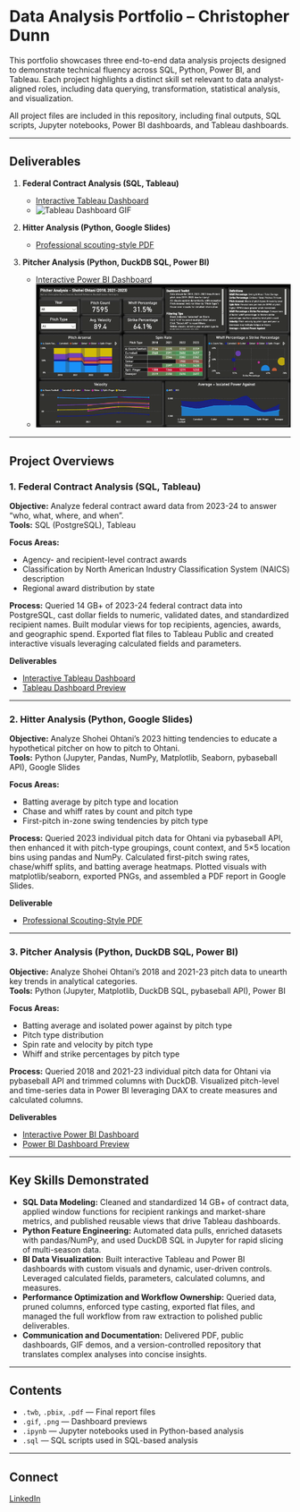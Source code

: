 # Data Analysis Portfolio – Christopher Dunn

This portfolio showcases three end-to-end data analysis projects designed to demonstrate technical fluency across SQL, Python, Power BI, and Tableau. Each project highlights a distinct skill set relevant to data analyst-aligned roles, including data querying, transformation, statistical analysis, and visualization.  

All project files are included in this repository, including final outputs, SQL scripts, Jupyter notebooks, Power BI dashboards, and Tableau dashboards.

---

## Deliverables

1. **Federal Contract Analysis (SQL, Tableau)**  
   - [Interactive Tableau Dashboard](https://public.tableau.com/app/profile/christopher.dunn8263/viz/federal-contract-analysis/FederalContractAwardTransactions?publish=yes)  
   - ![Tableau Dashboard GIF](01-federal-contract-analysis/01-dashboard-interaction.gif)

2. **Hitter Analysis (Python, Google Slides)**  
   - [Professional scouting-style PDF](02-hitter-analysis/01-christopher-dunn-hitter-analysis.pdf)

3. **Pitcher Analysis (Python, DuckDB SQL, Power BI)**  
   - [Interactive Power BI Dashboard](https://app.powerbi.com/view?r=eyJrIjoiMTEwY2EyMjMtYTc4OS00Yjk2LTg0ODYtYzJmOWQxMmJjYTU2IiwidCI6IjFhNzRiYjQ5LTg5MGItNGE5YS1iMGJkLWY5MTk5ODg2YTY2YyIsImMiOjJ9)  
   - ![Power BI Dashboard GIF](03-pitcher-analysis/01-dashboard-interaction.gif)

---

## Project Overviews

### 1. Federal Contract Analysis (SQL, Tableau)

**Objective:** Analyze federal contract award data from 2023-24 to answer “who, what, where, and when”.  
**Tools:** SQL (PostgreSQL), Tableau  

**Focus Areas:**  
- Agency- and recipient-level contract awards  
- Classification by North American Industry Classification System (NAICS) description  
- Regional award distribution by state  

**Process:** Queried 14 GB+ of 2023-24 federal contract data into PostgreSQL, cast dollar fields to numeric, validated dates, and standardized recipient names. Built modular views for top recipients, agencies, awards, and geographic spend. Exported flat files to Tableau Public and created interactive visuals leveraging calculated fields and parameters.

**Deliverables**  
- [Interactive Tableau Dashboard](https://public.tableau.com/app/profile/christopher.dunn8263/viz/federal-contract-analysis/FederalContractAwardTransactions?publish=yes)  
- [Tableau Dashboard Preview](01-federal-contract-analysis/01-dashboard-interaction.gif)

---

### 2. Hitter Analysis (Python, Google Slides)

**Objective:** Analyze Shohei Ohtani’s 2023 hitting tendencies to educate a hypothetical pitcher on how to pitch to Ohtani.  
**Tools:** Python (Jupyter, Pandas, NumPy, Matplotlib, Seaborn, pybaseball API), Google Slides  

**Focus Areas:**  
- Batting average by pitch type and location  
- Chase and whiff rates by count and pitch type  
- First-pitch in-zone swing tendencies by pitch type  

**Process:** Queried 2023 individual pitch data for Ohtani via pybaseball API, then enhanced it with pitch-type groupings, count context, and 5×5 location bins using pandas and NumPy. Calculated first-pitch swing rates, chase/whiff splits, and batting average heatmaps. Plotted visuals with matplotlib/seaborn, exported PNGs, and assembled a PDF report in Google Slides.

**Deliverable**  
- [Professional Scouting-Style PDF](02-hitter-analysis/01-christopher-dunn-hitter-analysis.pdf)

---

### 3. Pitcher Analysis (Python, DuckDB SQL, Power BI)

**Objective:** Analyze Shohei Ohtani’s 2018 and 2021-23 pitch data to unearth key trends in analytical categories.  
**Tools:** Python (Jupyter, Matplotlib, DuckDB SQL, pybaseball API), Power BI  

**Focus Areas:**  
- Batting average and isolated power against by pitch type  
- Pitch type distribution  
- Spin rate and velocity by pitch type  
- Whiff and strike percentages by pitch type  

**Process:** Queried 2018 and 2021-23 individual pitch data for Ohtani via pybaseball API and trimmed columns with DuckDB. Visualized pitch-level and time-series data in Power BI leveraging DAX to create measures and calculated columns.

**Deliverables**  
- [Interactive Power BI Dashboard](https://app.powerbi.com/view?r=eyJrIjoiMTEwY2EyMjMtYTc4OS00Yjk2LTg0ODYtYzJmOWQxMmJjYTU2IiwidCI6IjFhNzRiYjQ5LTg5MGItNGE5YS1iMGJkLWY5MTk5ODg2YTY2YyIsImMiOjJ9)  
- [Power BI Dashboard Preview](03-pitcher-analysis/01-dashboard-interaction.gif)

---

## Key Skills Demonstrated

- **SQL Data Modeling:** Cleaned and standardized 14 GB+ of contract data, applied window functions for recipient rankings and market-share metrics, and published reusable views that drive Tableau dashboards.  
- **Python Feature Engineering:** Automated data pulls, enriched datasets with pandas/NumPy, and used DuckDB SQL in Jupyter for rapid slicing of multi-season data.  
- **BI Data Visualization:** Built interactive Tableau and Power BI dashboards with custom visuals and dynamic, user-driven controls. Leveraged calculated fields, parameters, calculated columns, and measures.  
- **Performance Optimization and Workflow Ownership:** Queried data, pruned columns, enforced type casting, exported flat files, and managed the full workflow from raw extraction to polished public deliverables.  
- **Communication and Documentation:** Delivered PDF, public dashboards, GIF demos, and a version-controlled repository that translates complex analyses into concise insights.

---

## Contents

- `.twb`, `.pbix`, `.pdf` — Final report files  
- `.gif`, `.png` — Dashboard previews  
- `.ipynb` — Jupyter notebooks used in Python-based analysis  
- `.sql` — SQL scripts used in SQL-based analysis

---

## Connect

[LinkedIn](https://www.linkedin.com/in/christopher-dunn-)
